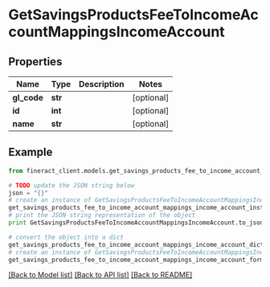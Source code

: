 # GetSavingsProductsFeeToIncomeAccountMappingsIncomeAccount


## Properties

Name | Type | Description | Notes
------------ | ------------- | ------------- | -------------
**gl_code** | **str** |  | [optional] 
**id** | **int** |  | [optional] 
**name** | **str** |  | [optional] 

## Example

```python
from fineract_client.models.get_savings_products_fee_to_income_account_mappings_income_account import GetSavingsProductsFeeToIncomeAccountMappingsIncomeAccount

# TODO update the JSON string below
json = "{}"
# create an instance of GetSavingsProductsFeeToIncomeAccountMappingsIncomeAccount from a JSON string
get_savings_products_fee_to_income_account_mappings_income_account_instance = GetSavingsProductsFeeToIncomeAccountMappingsIncomeAccount.from_json(json)
# print the JSON string representation of the object
print GetSavingsProductsFeeToIncomeAccountMappingsIncomeAccount.to_json()

# convert the object into a dict
get_savings_products_fee_to_income_account_mappings_income_account_dict = get_savings_products_fee_to_income_account_mappings_income_account_instance.to_dict()
# create an instance of GetSavingsProductsFeeToIncomeAccountMappingsIncomeAccount from a dict
get_savings_products_fee_to_income_account_mappings_income_account_form_dict = get_savings_products_fee_to_income_account_mappings_income_account.from_dict(get_savings_products_fee_to_income_account_mappings_income_account_dict)
```
[[Back to Model list]](../README.md#documentation-for-models) [[Back to API list]](../README.md#documentation-for-api-endpoints) [[Back to README]](../README.md)



